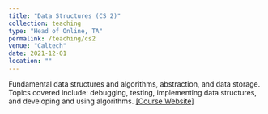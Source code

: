 ```yaml
---
title: "Data Structures (CS 2)"
collection: teaching
type: "Head of Online, TA"
permalink: /teaching/cs2
venue: "Caltech"
date: 2021-12-01
location: ""
---
```


Fundamental data structures and algorithms, abstraction, and data storage. Topics covered include: debugging, testing, implementing data structures, and developing and using algorithms. [[Course Website]](https://debuggi.ng/22wi/)